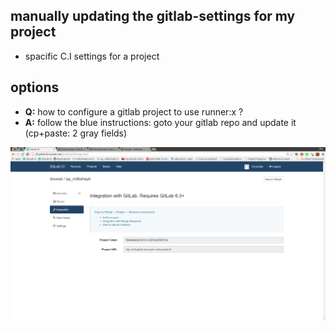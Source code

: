 manually updating the gitlab-settings for my project
----
- spacific C.I settings for a project



options
----
- **Q:** how to configure a gitlab project to use runner:x ?
- **A:** follow the blue instructions: goto your gitlab repo and update it (cp+paste: 2 gray fields)

![how to setup for c.i - on my gitlab repo ?](../png/gitlab_ci_instructions_for_configuration_on_gitlab.png)